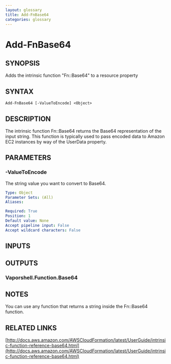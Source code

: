 ```yaml
---
layout: glossary
title: Add-FnBase64
categories: glossary
---
```


# Add-FnBase64

## SYNOPSIS
Adds the intrinsic function "Fn::Base64" to a resource property

## SYNTAX

```
Add-FnBase64 [-ValueToEncode] <Object>
```

## DESCRIPTION
The intrinsic function Fn::Base64 returns the Base64 representation of the input string.
This function is typically used to pass encoded data to Amazon EC2 instances by way of the UserData property.

## PARAMETERS

### -ValueToEncode
The string value you want to convert to Base64.

```yaml
Type: Object
Parameter Sets: (All)
Aliases: 

Required: True
Position: 1
Default value: None
Accept pipeline input: False
Accept wildcard characters: False
```

## INPUTS

## OUTPUTS

### Vaporshell.Function.Base64

## NOTES
You can use any function that returns a string inside the Fn::Base64 function.

## RELATED LINKS

[http://docs.aws.amazon.com/AWSCloudFormation/latest/UserGuide/intrinsic-function-reference-base64.html](http://docs.aws.amazon.com/AWSCloudFormation/latest/UserGuide/intrinsic-function-reference-base64.html)

